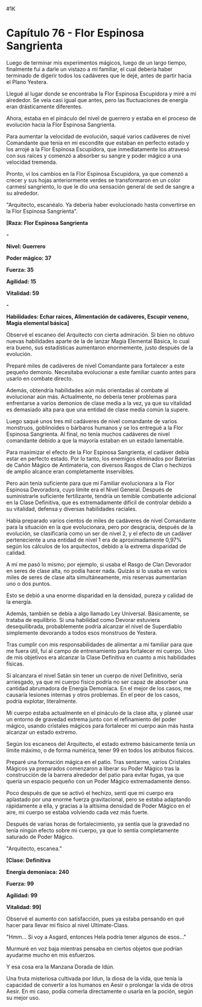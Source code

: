 
#1K 

# Capítulo 76 - Flor Espinosa Sangrienta


Luego de terminar mis experimentos mágicos, luego de un largo tiempo, finalmente fui a darle un vistazo a mi familiar, el cual debería haber terminado de digerir todos los cadáveres que le dejé, antes de partir hacia el Plano Yestera.

Llegué al lugar donde se encontraba la Flor Espinosa Escupidora y miré a mi alrededor. Se veía casi igual que antes, pero las fluctuaciones de energía eran drásticamente diferentes.

Ahora, estaba en el pináculo del nivel de guerrero y estaba en el proceso de evolución hacia la Flor Espinosa Sangrienta.

Para aumentar la velocidad de evolución, saqué varios cadáveres de nivel Comandante que tenía en mi escondite que estaban en perfecto estado y los arrojé a la Flor Espinosa Escupidora, que inmediatamente los atravesó con sus raíces y comenzó a absorber su sangre y poder mágico a una velocidad tremenda.

Pronto, vi los cambios en la Flor Espinosa Escupidora, ya que comenzó a crecer y sus hojas anteriormente verdes se transformaron en un color carmesí sangriento, lo que le dio una sensación general de sed de sangre a su alrededor.

"Arquitecto, escanéalo. Ya debería haber evolucionado hasta convertirse en la Flor Espinosa Sangrienta".

**[Raza: Flor Espinosa Sangrienta**

**-**

**Nivel: Guerrero**

**Poder mágico: 37**

**Fuerza: 35**

**Agilidad: 15**

**Vitalidad: 59**

**-**

**Habilidades: Echar raíces, Alimentación de cadáveres, Escupir veneno, Magia elemental básica]**

Observé el escaneo del Arquitecto con cierta admiración. Si bien no obtuvo nuevas habilidades aparte de la de lanzar Magia Elemental Básica, lo cual era bueno, sus estadísticas aumentaron enormemente, justo después de la evolución.

Preparé miles de cadáveres de nivel Comandante para fortalecer a este pequeño demonio. Necesitaba evolucionar a este familiar cuanto antes para usarlo en combate directo.

Además, obtendría habilidades aún más orientadas al combate al evolucionar aún más. Actualmente, no debería tener problemas para enfrentarse a varios demonios de clase media a la vez, ya que su vitalidad es demasiado alta para que una entidad de clase media común la supere.

Luego saqué unos tres mil cadáveres de nivel comandante de varios monstruos, goblinoides o bárbaros humanos y se los entregué a la Flor Espinosa Sangrienta. Al final, no tenía muchos cadáveres de nivel comandante debido a que la mayoría estaban en un estado lamentable.

Para maximizar el efecto de la Flor Espinosa Sangrienta, el cadáver debía estar en perfecto estado. Por lo tanto, los enemigos eliminados por Baterías de Cañón Mágico de Antimateria, con diversos Rasgos de Clan o hechizos de amplio alcance eran completamente inservibles.

Pero aún tenía suficiente para que mi Familiar evolucionara a la Flor Espinosa Devoradora, cuyo límite era el Nivel General. Después de suministrarle suficiente fertilizante, tendría un temible combatiente adicional en la Clase Definitiva, que es extremadamente difícil de controlar debido a su vitalidad, defensa y diversas habilidades raciales.

Había preparado varios cientos de miles de cadáveres de nivel Comandante para la situación en la que evolucionara, pero por desgracia, después de la evolución, se clasificaría como un ser de nivel 2, y el efecto de un cadáver perteneciente a una entidad de nivel 1 era de aproximadamente 0,97% según los cálculos de los arquitectos, debido a la extrema disparidad de calidad.

A mí me pasó lo mismo; por ejemplo, si usaba el Rasgo de Clan Devorador en seres de clase alta, no podía hacer nada. Quizás si lo usaba en varios miles de seres de clase alta simultáneamente, mis reservas aumentarían uno o dos puntos.

Esto se debió a una enorme disparidad en la densidad, pureza y calidad de la energía.

Además, también se debía a algo llamado Ley Universal. Básicamente, se trataba de equilibrio. Si una habilidad como Devorar estuviera desequilibrada, probablemente podría alcanzar el nivel de Superdiablo simplemente devorando a todos esos monstruos de Yestera.

Tras cumplir con mis responsabilidades de alimentar a mi familiar para que me fuera útil, fui al campo de entrenamiento para fortalecer mi cuerpo. Uno de mis objetivos era alcanzar la Clase Definitiva en cuanto a mis habilidades físicas.

Si alcanzara el nivel Satán sin tener un cuerpo de nivel Definitivo, sería arriesgado, ya que mi cuerpo físico podría no ser capaz de absorber una cantidad abrumadora de Energía Demoníaca. En el mejor de los casos, me causaría lesiones internas y otros problemas. En el peor de los casos, podría explotar, literalmente.

Mi cuerpo estaba actualmente en el pináculo de la clase alta, y planeé usar un entorno de gravedad extrema junto con el refinamiento del poder mágico, usando cristales mágicos para fortalecer mi cuerpo aún más hasta alcanzar un estado extremo.

Según los escaneos del Arquitecto, el estado extremo básicamente tenía un límite máximo, o de forma numérica, tener 99 en todos los atributos físicos.

Preparé una formación mágica en el patio. Tras sentarme, varios Cristales Mágicos ya preparados comenzaron a liberar su Poder Mágico tras la construcción de la barrera alrededor del patio para evitar fugas, ya que quería un espacio pequeño con un Poder Mágico extremadamente denso.

Poco después de que se activó el hechizo, sentí que mi cuerpo era aplastado por una enorme fuerza gravitacional, pero se estaba adaptando rápidamente a ella, y gracias a la altísima densidad de Poder Mágico en el aire, mi cuerpo se estaba volviendo cada vez más fuerte.

Después de varias horas de fortalecimiento, ya sentía que la gravedad no tenía ningún efecto sobre mi cuerpo, ya que lo sentía completamente saturado de Poder Mágico.

"Arquitecto, escanea."

**[Clase: Definitiva**

**Energía demoníaca: 240**

**Fuerza: 99**

**Agilidad: 99**

**Vitalidad: 99]**

Observé el aumento con satisfacción, pues ya estaba pensando en qué hacer para llevar mi físico al nivel Ultimate-Class.

"Hmm... Si voy a Asgard, entonces Hela podría tener algunos de esos..."

Murmuré en voz baja mientras pensaba en ciertos objetos que podrían ayudarme mucho en mis esfuerzos.

Y esa cosa era la Manzana Dorada de Idún.

Una fruta misteriosa cultivada por Idun, la diosa de la vida, que tenía la capacidad de convertir a los humanos en Aesir o prolongar la vida de otros Aesir. En mi caso, podía comerla directamente o usarla en la poción, según su mejor uso.